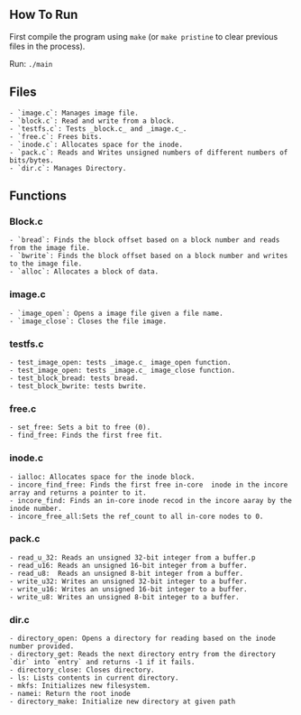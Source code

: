 ## How To Run
First compile the program using `make` (or `make pristine` to clear previous files in the process).

Run: `./main`

## Files
    - `image.c`: Manages image file.
    - `block.c`: Read and write from a block.
    - `testfs.c`: Tests _block.c_ and _image.c_.
    - `free.c`: Frees bits.
    - `inode.c`: Allocates space for the inode.
    - `pack.c`: Reads and Writes unsigned numbers of different numbers of bits/bytes.
    - `dir.c`: Manages Directory.

## Functions

### Block.c
    - `bread`: Finds the block offset based on a block number and reads from the image file.
    - `bwrite`: Finds the block offset based on a block number and writes to the image file.
    - `alloc`: Allocates a block of data.
### image.c
    - `image_open`: Opens a image file given a file name.
    - `image_close`: Closes the file image.
### testfs.c
    - test_image_open: tests _image.c_ image_open function.
    - test_image_open: tests _image.c_ image_close function.
    - test_block_bread: tests bread.
    - test_block_bwrite: tests bwrite.
### free.c
    - set_free: Sets a bit to free (0).
    - find_free: Finds the first free fit.
### inode.c
    - ialloc: Allocates space for the inode block.
    - incore_find_free: Finds the first free in-core  inode in the incore array and returns a pointer to it.
    - incore_find: Finds an in-core inode recod in the incore aaray by the inode number.
    - incore_free_all:Sets the ref_count to all in-core nodes to 0.
### pack.c
    - read_u_32: Reads an unsigned 32-bit integer from a buffer.p
    - read_u16: Reads an unsigned 16-bit integer from a buffer.
    - read_u8:  Reads an unsigned 8-bit integer from a buffer.
    - write_u32: Writes an unsigned 32-bit integer to a buffer.
    - write_u16: Writes an unsigned 16-bit integer to a buffer.
    - write_u8: Writes an unsigned 8-bit integer to a buffer.

### dir.c
    - directory_open: Opens a directory for reading based on the inode number provided.
    - directory_get: Reads the next directory entry from the directory `dir` into `entry` and returns -1 if it fails.
    - directory_close: Closes directory.
    - ls: Lists contents in current directory.
    - mkfs: Initializes new filesystem.
    - namei: Return the root inode
    - directory_make: Initialize new directory at given path
